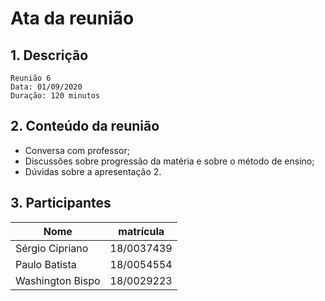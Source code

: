 # Ata da reunião

## 1. Descrição

```
Reunião 6
Data: 01/09/2020
Duração: 120 minutos
```

## 2. Conteúdo da reunião

* Conversa com professor;
* Discussões sobre progressão da matéria e sobre o método de ensino;
* Dúvidas sobre a apresentação 2.

## 3. Participantes

|Nome|matrícula|
|-|-|
| Sérgio Cipriano  | 18/0037439 |
| Paulo Batista    | 18/0054554 |
| Washington Bispo | 18/0029223 |